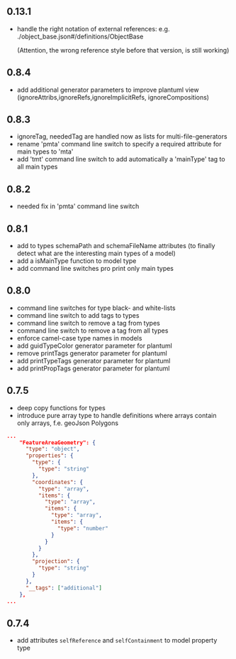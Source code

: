 ## 0.13.1
- handle the right notation of external references: e.g. ./object_base.json#/definitions/ObjectBase

  (Attention, the wrong reference style before that version, is still working)
## 0.8.4
- add additional generator parameters to improve plantuml view (ignoreAttribs,ignoreRefs,ignoreImplicitRefs, ignoreCompositions)

## 0.8.3
- ignoreTag, neededTag are handled now as lists for multi-file-generators
- rename 'pmta' command line switch to specify a required attribute for main types to 'mta'
- add 'tmt' command line switch to add automatically a 'mainType' tag to all main types

## 0.8.2
- needed fix in 'pmta' command line switch

## 0.8.1
- add to types schemaPath and schemaFileName attributes (to finally detect what are the interesting main types of a model)
- add a isMainType function to model type
- add command line switches pro print only main types

## 0.8.0
- command line switches for type black- and white-lists
- command line switch to add tags to types
- command line switch to remove a tag from types
- command line switch to remove a tag from all types
- enforce camel-case type names in models
- add guidTypeColor generator parameter for plantuml
- remove printTags generator parameter for plantuml
- add printTypeTags generator parameter for plantuml
- add printPropTags generator parameter for plantuml

## 0.7.5
- deep copy functions for types
- introduce pure array type to handle definitions where arrays contain only arrays, f.e. geoJson Polygons 

```json
...
    "FeatureAreaGeometry": {
      "type": "object",
      "properties": {
        "type": {
          "type": "string"
        },
        "coordinates": {
          "type": "array",
          "items": {
            "type": "array",
            "items": {
              "type": "array",
              "items": {
                "type": "number"
              }
            }
          }
        },
        "projection": {
          "type": "string"
        }
      },
      "__tags": ["additional"]
    },
...
```

## 0.7.4
- add attributes `selfReference` and `selfContainment` to model property type